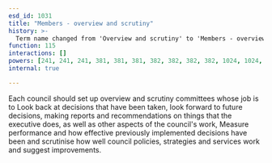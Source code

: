 ```yaml
---
esd_id: 1031
title: "Members - overview and scrutiny"
history: >-
  Term name changed from 'Overview and scrutiny' to 'Members - overview and scrutiny' in version 3.00.  Scope notes added in version 3.01.
function: 115
interactions: []
powers: [241, 241, 241, 381, 381, 381, 382, 382, 382, 382, 1024, 1024, 1024, 1024, 1024, 1024, 1031, 1031, 1031, 1032, 1032, 1032, 1033, 1033, 1033, 1034, 1034, 1034, 1035, 1036, 1037, 1038, 1039, 1040, 1041, 1041, 1041, 1041, 1041, 1041, 1042, 1042, 1042, 1043, 1043, 1043, 1043, 1043, 1043, 1046, 1046, 1046, 1047, 1047, 1047, 1047, 1049, 1049, 1049, 1050, 1050, 1050, 1051, 1051, 1051, 1052, 1052, 1052, 1052, 1053, 1053, 1053, 1055, 1055, 1055, 1056, 1056, 1056, 1057, 1057, 1057, 1059, 1059, 1059, 1060, 1060, 1060, 1061, 1061, 1061, 1062, 1062, 1062, 1063, 1063, 1063, 1063, 1064, 1064, 1064, 1064, 1065, 1066, 1067, 1068, 1068, 1070, 1070, 1070, 1071, 1071, 1071, 1072, 1072, 1072, 1072, 1073, 1073, 1073, 1074, 1074, 1074, 1077, 1077, 1077, 1077, 1080, 1080, 1080, 1080, 1083, 1083, 1083, 1084, 1084, 1084, 1087, 1087, 1087, 2070, 2070, 2616, 2616, 2616, 2629, 2629, 2629, 2632, 2670]
internal: true

---
```


Each council should set up overview and scrutiny committees whose job is to Look back at decisions that have been taken, look forward to future decisions, making reports and recommendations on things that the executive does, as well as other aspects of the council's work, Measure performance and how effective previously implemented decisions have been and scrutinise how well council policies, strategies and services work and suggest improvements.

